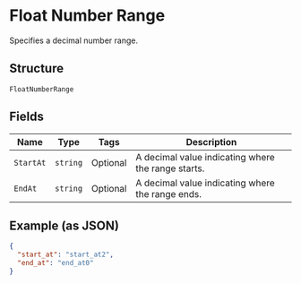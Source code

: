 
# Float Number Range

Specifies a decimal number range.

## Structure

`FloatNumberRange`

## Fields

| Name | Type | Tags | Description |
|  --- | --- | --- | --- |
| `StartAt` | `string` | Optional | A decimal value indicating where the range starts. |
| `EndAt` | `string` | Optional | A decimal value indicating where the range ends. |

## Example (as JSON)

```json
{
  "start_at": "start_at2",
  "end_at": "end_at0"
}
```

